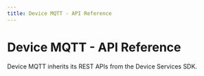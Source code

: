 ```yaml
---
title: Device MQTT - API Reference
---
```


# Device MQTT - API Reference

Device MQTT inherits its REST APIs from the Device Services SDK.

<swagger-ui src="https://raw.githubusercontent.com/edgexfoundry/device-sdk-go/{{edgexversion}}/openapi/{{api_version}}/device-sdk.yaml"/>
